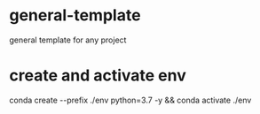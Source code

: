 # general-template
general template for any project

# create and activate env
conda create --prefix ./env python=3.7 -y && conda activate ./env
